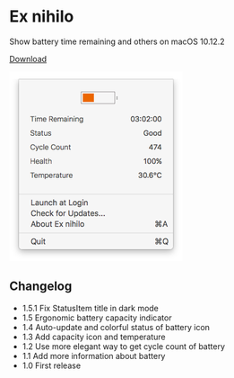 # Ex nihilo
Show battery time remaining and others on macOS 10.12.2

[Download][1]

![Screenshot][2]

## Changelog

- 1.5.1 Fix StatusItem title in dark mode
- 1.5 Ergonomic battery capacity indicator
- 1.4 Auto-update and colorful status of battery icon
- 1.3 Add capacity icon and temperature
- 1.2 Use more elegant way to get cycle count of battery
- 1.1 Add more information about battery
- 1.0 First release

[1]: https://github.com/Vayn/ex-nihilo/releases/download/1.5.1/ExNihilo.dmg
[2]: https://github.com/Vayn/ex-nihilo/blob/master/Screenshot.png?raw=true

